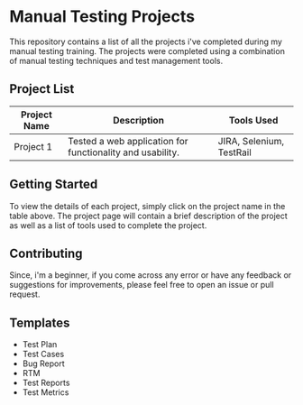 # Manual Testing Projects
This repository contains a list of all the projects i've completed during my manual testing training. The projects were completed using a combination of manual testing techniques and test management tools.

## Project List

| Project Name | Description | Tools Used |
|--------------|-------------|------------|
| Project 1    | Tested a web application for functionality and usability. | JIRA, Selenium, TestRail |

## Getting Started

To view the details of each project, simply click on the project name in the table above. The project page will contain a brief description of the project as well as a list of tools used to complete the project.

## Contributing

Since, i'm a beginner, if you come across any error or have any feedback or suggestions for improvements, please feel free to open an issue or pull request.

## Templates
- Test Plan
- Test Cases
- Bug Report
- RTM
- Test Reports
- Test Metrics

